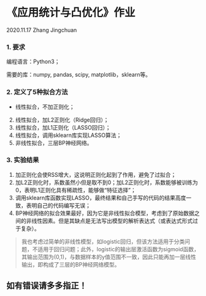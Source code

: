 # 《应用统计与凸优化》作业

2020.11.17    Zhang Jingchuan

### 1. 要求

编程语言：Python3；

需要的库：numpy, pandas, scipy, matplotlib，sklearn等。

### 2. 定义了5种拟合方法

+ 线性拟合，不加正则化；

2. 线性拟合，加L2正则化（Ridge回归）；
3. 线性拟合，加L1正则化（LASSO回归）；
4. 线性拟合，调用sklearn库实现LASSO算法；
5. 非线性拟合，三层BP神经网络。

### 3. 实验结果

1. 加正则化会使RSS增大，这说明正则化起到了作用，避免了过拟合；
2. 加L2正则化时，系数虽然小但是取不到0；加L2正则化时，系数能够被训练为0，表明L1正则化具有稀疏性，能够做“特征选择”；
3. 调用sklearn库函数实现LASSO，最终结果和自己手写的代码的结果高度一致，表明自己的代码编写无误；
4. BP神经网络的拟合效果最好，因为它是非线性拟合模型，考虑到了原始数据之间的非线性因素。但是其缺点是无法写出模型的解析表达式（或表达式形式过于复杂）。

> 我也考虑过简单的非线性模型，如logistic回归，但该方法适用于分类问题，不适用于回归问题；此外，logistic的输出层激活函数为sigmoid函数，其输出范围为(0,1)，与数据样本的y值范围不一致，因此只能再加一层线性输出，即构成了三层的BP神经网络模型。

## 如有错误请多多指正！